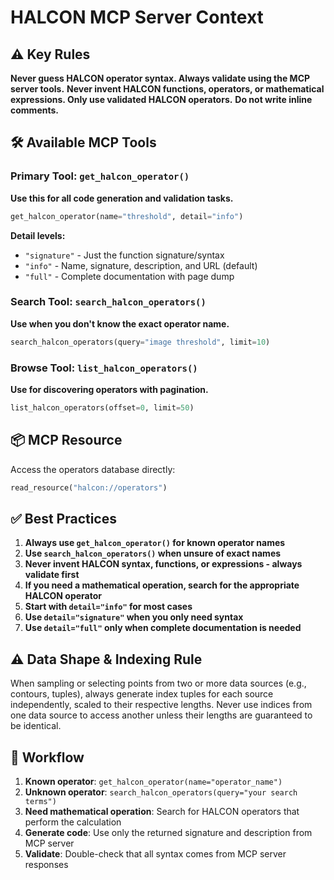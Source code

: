 # HALCON MCP Server Context

## ⚠️ Key Rules
**Never guess HALCON operator syntax. Always validate using the MCP server tools.**
**Never invent HALCON functions, operators, or mathematical expressions. Only use validated HALCON operators.**
**Do not write inline comments.**

## 🛠️ Available MCP Tools

### Primary Tool: `get_halcon_operator()`
**Use this for all code generation and validation tasks.**

```python
get_halcon_operator(name="threshold", detail="info")
```

**Detail levels:**
- `"signature"` - Just the function signature/syntax
- `"info"` - Name, signature, description, and URL (default)
- `"full"` - Complete documentation with page dump

### Search Tool: `search_halcon_operators()`
**Use when you don't know the exact operator name.**

```python
search_halcon_operators(query="image threshold", limit=10)
```

### Browse Tool: `list_halcon_operators()`
**Use for discovering operators with pagination.**

```python
list_halcon_operators(offset=0, limit=50)
```

## 📦 MCP Resource
Access the operators database directly:
```python
read_resource("halcon://operators")
```

## ✅ Best Practices

1. **Always use `get_halcon_operator()` for known operator names**
2. **Use `search_halcon_operators()` when unsure of exact names**
3. **Never invent HALCON syntax, functions, or expressions - always validate first**
4. **If you need a mathematical operation, search for the appropriate HALCON operator**
5. **Start with `detail="info"` for most cases**
6. **Use `detail="signature"` when you only need syntax**
7. **Use `detail="full"` only when complete documentation is needed**

## ⚠️ Data Shape & Indexing Rule
When sampling or selecting points from two or more data sources (e.g., contours, tuples), always generate index tuples for each source independently, scaled to their respective lengths. Never use indices from one data source to access another unless their lengths are guaranteed to be identical.

## 🎯 Workflow

1. **Known operator**: `get_halcon_operator(name="operator_name")`
2. **Unknown operator**: `search_halcon_operators(query="your search terms")`
3. **Need mathematical operation**: Search for HALCON operators that perform the calculation
4. **Generate code**: Use only the returned signature and description from MCP server
5. **Validate**: Double-check that all syntax comes from MCP server responses